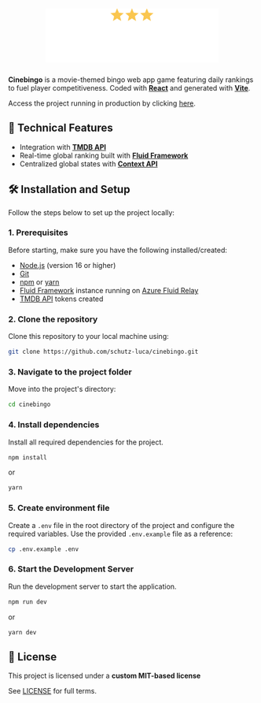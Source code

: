 <h1 align="center"><img src="src/assets/cinebingo-logo.png" alt="cinebingo" height="110px"/></h1>

**Cinebingo** is a movie-themed bingo web app game featuring daily rankings to fuel player competitiveness. Coded with **[React](https://react.dev/)** and generated with **[Vite](https://vite.dev/)**.

Access the project running in production by clicking [here](https://cinebingo.vercel.app/).

## 🚀 Technical Features
- Integration with **[TMDB API](https://developer.themoviedb.org/docs/getting-started)**
- Real-time global ranking built with **[Fluid Framework](https://fluidframework.com/)**
- Centralized global states with **[Context API](https://react.dev/reference/react/createContext)**

## 🛠️ Installation and Setup

Follow the steps below to set up the project locally:

### 1. Prerequisites
Before starting, make sure you have the following installed/created:
- [Node.js](https://nodejs.org/) (version 16 or higher)
- [Git](https://git-scm.com/)
- [npm](https://www.npmjs.com/) or [yarn](https://yarnpkg.com/)
- [Fluid Framework](https://fluidframework.com/) instance running on [Azure Fluid Relay](https://azure.microsoft.com/en-us/products/fluid-relay)
- [TMDB API](https://developer.themoviedb.org/docs/getting-started) tokens created

### 2. Clone the repository
Clone this repository to your local machine using:

```bash
git clone https://github.com/schutz-luca/cinebingo.git
```

### 3. Navigate to the project folder
Move into the project's directory:

```bash
cd cinebingo
```

### 4. Install dependencies
Install all required dependencies for the project.

```bash
npm install
```

or

```bash
yarn
```

### 5. Create environment file
Create a `.env` file in the root directory of the project and configure the required variables. Use the provided `.env.example` file as a reference:

```bash
cp .env.example .env
```

### 6. Start the Development Server
Run the development server to start the application.

```bash
npm run dev
```

or

```bash
yarn dev
```

## 📄 License

This project is licensed under a **custom MIT-based license**

See [LICENSE](./LICENSE) for full terms.
